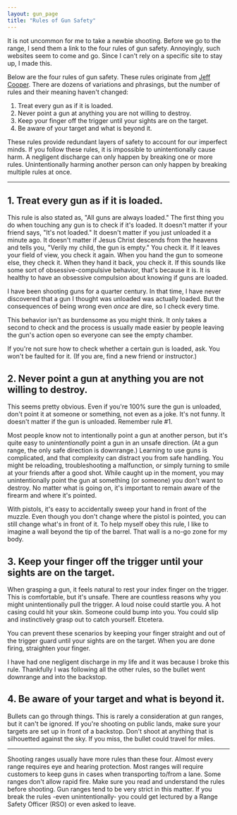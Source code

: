 ```yaml
---
layout: gun_page
title: "Rules of Gun Safety"
---
```


It is not uncommon for me to take a newbie shooting. Before we go to the range, I send them a link to the four rules of gun safety. Annoyingly, such websites seem to come and go. Since I can't rely on a specific site to stay up, I made this.

Below are the four rules of gun safety. These rules originate from [Jeff Cooper](https://en.wikipedia.org/wiki/Jeff_Cooper). There are dozens of variations and phrasings, but the number of rules and their meaning haven't changed:

1. Treat every gun as if it is loaded.
2. Never point a gun at anything you are not willing to destroy.
3. Keep your finger off the trigger until your sights are on the target.
4. Be aware of your target and what is beyond it.

These rules provide redundant layers of safety to account for our imperfect minds. If you follow these rules, it is impossible to unintentionally cause harm. A negligent discharge can only happen by breaking one or more rules. Unintentionally harming another person can only happen by breaking multiple rules at once.

---

## 1. Treat every gun as if it is loaded.

This rule is also stated as, "All guns are always loaded." The first thing you do when touching any gun is to check if it's loaded. It doesn't matter if your friend says, "It's not loaded." It doesn't matter if you just unloaded it a minute ago. It doesn't matter if Jesus Christ descends from the heavens and tells you, "Verily my child, the gun is empty." You check it. If it leaves your field of view, you check it again. When you hand the gun to someone else, they check it. When they hand it back, you check it. If this sounds like some sort of obsessive-compulsive behavior, that's because it is. It is healthy to have an obsessive compulsion about knowing if guns are loaded.

I have been shooting guns for a quarter century. In that time, I have never discovered that a gun I thought was unloaded was actually loaded. But the consequences of being wrong even *once* are dire, so I check every time.

This behavior isn't as burdensome as you might think. It only takes a second to check and the process is usually made easier by people leaving the gun's action open so everyone can see the empty chamber.

If you're not sure how to check whether a certain gun is loaded, ask. You won't be faulted for it. (If you are, find a new friend or instructor.)


## 2. Never point a gun at anything you are not willing to destroy.

This seems pretty obvious. Even if you're 100% sure the gun is unloaded, don't point it at someone or something, not even as a joke. It's not funny. It doesn't matter if the gun is unloaded. Remember rule #1.

Most people know not to intentionally point a gun at another person, but it's quite easy to *unintentionally* point a gun in an unsafe direction. (At a gun range, the only safe direction is downrange.) Learning to use guns is complicated, and that complexity can distract you from safe handling. You might be reloading, troubleshooting a malfunction, or simply turning to smile at your friends after a good shot. While caught up in the moment, you may unintentionally point the gun at something (or someone) you don't want to destroy. No matter what is going on, it's important to remain aware of the firearm and where it's pointed.

With pistols, it's easy to accidentally sweep your hand in front of the muzzle. Even though you don't change where the pistol is pointed, you can still change what's in front of it. To help myself obey this rule, I like to imagine a wall beyond the tip of the barrel. That wall is a no-go zone for my body.


## 3. Keep your finger off the trigger until your sights are on the target.

When grasping a gun, it feels natural to rest your index finger on the trigger. This is comfortable, but it's unsafe. There are countless reasons why you might unintentionally pull the trigger. A loud noise could startle you. A hot casing could hit your skin. Someone could bump into you. You could slip and instinctively grasp out to catch yourself. Etcetera.

You can prevent these scenarios by keeping your finger straight and out of the trigger guard until your sights are on the target. When you are done firing, straighten your finger.

I have had one negligent discharge in my life and it was because I broke this rule. Thankfully I was following all the other rules, so the bullet went downrange and into the backstop.


## 4. Be aware of your target and what is beyond it.

Bullets can go through things. This is rarely a consideration at gun ranges, but it can't be ignored. If you're shooting on public lands, make sure your targets are set up in front of a backstop. Don't shoot at anything that is silhouetted against the sky. If you miss, the bullet could travel for miles.

---

Shooting ranges usually have more rules than these four. Almost every range requires eye and hearing protection. Most ranges will require customers to keep guns in cases when transporting to/from a lane. Some ranges don't allow rapid fire. Make sure you read and understand the rules before shooting. Gun ranges tend to be very strict in this matter. If you break the rules -even unintentionally- you could get lectured by a Range Safety Officer (RSO) or even asked to leave.
